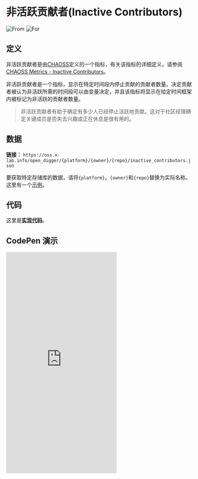 # 非活跃贡献者(Inactive Contributors)

![From](https://img.shields.io/badge/来自-CHAOSS-blue) ![For](https://img.shields.io/badge/用于-仓库-blue)

## 定义

非活跃贡献者是由[CHAOSS](https://chaoss.community)定义的一个指标，有关该指标的详细定义，请参阅[CHAOSS Metrics - Inactive Contributors](https://chaoss.community/kb/metric-inactive-contributors/)。

非活跃贡献者是一个指标，显示在特定时间段内停止贡献的贡献者数量。决定贡献者被认为非活跃所需的时间段可以由变量决定，并且该指标将显示在给定时间框架内被标记为非活跃的贡献者数量。

> 非活跃贡献者有助于确定有多少人已经停止活跃地贡献。这对于社区经理确定关键成员是否失去兴趣或正在休息是很有用的。

## 数据

**链接：** `https://oss.x-lab.info/open_digger/{platform}/{owner}/{repo}/inactive_contributors.json`

要获取特定存储库的数据，请将`{platform}`，`{owner}`和`{repo}`替换为实际名称。这里有一个[示例](https://oss.x-lab.info/open_digger/github/X-lab2017/open-digger/inactive_contributors.json)。

## 代码

这里是[**实现代码**](https://github.com/X-lab2017/open-digger/blob/master/src/metrics/chaoss.ts#L965)。

## CodePen 演示

<iframe height="600" scrolling="no" title="OpenDigger - [X-lab] Attention/Stars/Technical Fork/Bus Factor" src="https://codepen.io/frank-zsy/embed/MWBdpNg?type=technical_fork&default-tab=js%2Cresult&editable=true" frameborder="no" loading="lazy" allowtransparency="true" allowfullscreen="true">
  See the Pen <a href="https://codepen.io/frank-zsy/pen/MWBdpNg?type=technical_fork">
  OpenDigger - [X-lab] Attention/Stars/Technical Fork/Bus Factor</a> by Frank Zhao (<a href="https://codepen.io/frank-zsy">@frank-zsy</a>)
  on <a href="https://codepen.io">CodePen</a>.
</iframe>
